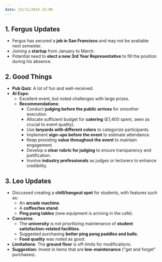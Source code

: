 ```yaml
---
date: 22/11/2024 15:00
---
```


## **1. Fergus Updates**
- Fergus has secured a **job in San Francisco** and may not be available next semester.  
- Joining a **startup** from January to March.  
- Potential need to **elect a new 3rd Year Representative** to fill the position during his absence.  

## **2. Good Things**  
- **Pub Quiz**: A lot of fun and well-received.  
- **AI Expo**:  
  - Excellent event, but noted challenges with large prizes.  
  - **Recommendations**:  
    - Conduct **judging before the public arrives** for smoother execution.  
    - Allocate sufficient budget for **catering** (£1,400 spent, seen as crucial to event quality).  
    - Use **lanyards with different colors** to categorize participants.  
    - Implement **sign-ups before the event** to estimate attendance.  
    - Keep providing **value throughout the event** to maintain engagement.  
    - Develop a **clear rubric for judging** to ensure transparency and justification.  
    - Involve **industry professionals** as judges or lecturers to enhance credibility.

## **3. Leo Updates**  
- Discussed creating a **chill/hangout spot** for students, with features such as:  
  - An **arcade machine**.  
  - A **coffee/tea stand**.  
  - **Ping pong tables** (new equipment is arriving in the café).  
- **Concerns**:  
  - The **university** is not prioritizing maintenance of **student satisfaction-related facilities**.  
  - Suggested purchasing **better ping pong paddles and balls**.  
  - **Food quality** was noted as good.  
- **Limitations**: The **ground floor** is off-limits for modifications.  
- **Suggestion:** Invest in items that are **low-maintenance** ("get and forget" purchases).  
